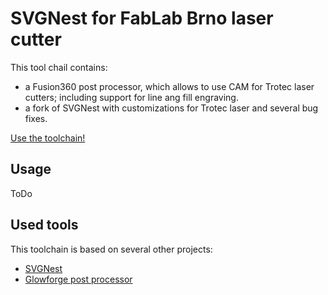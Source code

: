 # SVGNest for FabLab Brno laser cutter

This tool chail contains:

- a Fusion360 post processor, which allows to use CAM for Trotec laser cutters;
  including support for line ang fill engraving.
- a fork of SVGNest with customizations for Trotec laser and several bug fixes.

[Use the toolchain!](http://nesting.robotikabrno.cz)

## Usage

ToDo

## Used tools

This toolchain is based on several other projects:

- [SVGNest](http://svgnest.com)
- [Glowforge post processor](https://cam.autodesk.com/posts/download.php?name=glowforge)


